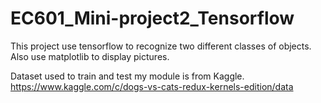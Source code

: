 # EC601_Mini-project2_Tensorflow

This project use tensorflow to recognize two different classes of objects.
Also use matplotlib to display pictures.

Dataset used to train and test my module is from Kaggle. 
https://www.kaggle.com/c/dogs-vs-cats-redux-kernels-edition/data



